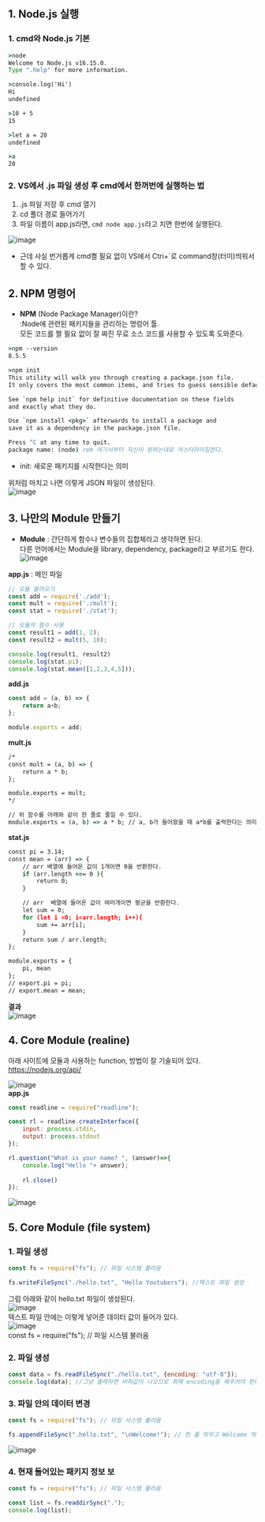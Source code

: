 ## 1. Node.js 실행

### 1. cmd와 Node.js 기본 
```cmd
>node
Welcome to Node.js v16.15.0.
Type ".help" for more information.
```
```cmd
>console.log('Hi')
Hi
undefined
```
```cmd
>10 + 5
15
```
```cmd
>let a = 20
undefined
```
```cmd
>a
20
```
### 2. VS에서 .js 파일 생성 후 cmd에서 한꺼번에 실행하는 법 
1. .js 파일 저장 후 cmd 열기  
2. cd 폴더 경로 들어가기  
3. 파일 이름이 app.js라면, ```cmd node app.js```라고 치면 한번에 실행된다.  
  
![image](https://user-images.githubusercontent.com/63652571/166358024-596b3d70-17da-4474-8406-5527aa0065b7.png)  

- 근데 사실 번거롭게 cmd켤 필요 없이 VS에서 Ctri+`로 command창(터미)띄워서 할 수 있다.
  
  
## 2. NPM 명령어  

- **NPM** (Node Package Manager)이란?   
:Node에 관련된 패키지들을 관리하는 명렁어 툴.  
모든 코드를 짤 필요 없이 잘 짜진 무료 소스 코드를 사용할 수 있도록 도와준다.  
  
```cmd
>npm --version
8.5.5
```
```cmd
>npm init
This utility will walk you through creating a package.json file.
It only covers the most common items, and tries to guess sensible defaults.

See `npm help init` for definitive documentation on these fields
and exactly what they do.

Use `npm install <pkg>` afterwards to install a package and
save it as a dependency in the package.json file.

Press ^C at any time to quit.
package name: (node) rem 여기서부터 자신이 원하는대로 커스터마이징한다. 
```
- init: 새로운 패키지를 시작한다는 의미  
  
위처럼 마치고 나면 이렇게 JSON 파일이 생성된다.  
![image](https://user-images.githubusercontent.com/63652571/166390055-505f3459-9d54-4c29-918d-7787bc49a5d0.png)
  
## 3. 나만의 Module 만들기  
- **Module** 
: 간단하게 함수나 변수들의 집합체라고 생각하면 된다.  
다른 언어에서는 Module을 library, dependency, package라고 부르기도 한다.  
![image](https://user-images.githubusercontent.com/63652571/166400775-24c57155-7203-4d11-a78a-7382def97cee.png)  
  
**app.js** : 메인 파일
```js
// 모듈 불러오기
const add = require('./add');
const mult = require('./mult');
const stat = require('./stat');

// 모듈의 함수 사용
const result1 = add(1, 2);
const result2 = mult(5, 10);

console.log(result1, result2)
console.log(stat.pi);
console.log(stat.mean([1,2,3,4,5]));
```
**add.js**
```js
const add = (a, b) => {
    return a+b;
};

module.exports = add;
```
**mult.js**
```cmd
/*
const mult = (a, b) => {
    return a * b;
};

module.exports = mult;
*/

// 위 함수를 아래와 같이 한 줄로 줄일 수 있다.
module.exports = (a, b) => a * b; // a, b가 들어왔을 때 a*b를 출력한다는 의미
```
**stat.js**
```cmd
const pi = 3.14;
const mean = (arr) => {
    // arr 배열에 들어온 값이 1개이면 0을 반환한다.
    if (arr.length === 0 ){
        return 0;
    }

    // arr  배열에 들어온 값이 여러개이면 평균을 반환한다.
    let sum = 0;
    for (let i =0; i<arr.length; i++){
        sum += arr[i];
    }
    return sum / arr.length;
};

module.exports = {
    pi, mean
};
// export.pi = pi;
// export.mean = mean;
```
**결과**  
![image](https://user-images.githubusercontent.com/63652571/166401524-3a92ae87-5942-452d-b7ca-8bbb8cd84726.png)   

## 4. Core Module (realine)

아래 사이트에 모듈과 사용하는 function, 방법이 잘 기술되어 있다.  
https://nodejs.org/api/  
  
![image](https://user-images.githubusercontent.com/63652571/166406942-fa62ca79-2b39-4b55-a0b2-c52e89f67996.png)  
**app.js**  
```js
const readline = require("readline");

const rl = readline.createInterface({
    input: process.stdin,
    output: process.stdout
});

rl.question("What is your name? ", (answer)=>{
    console.log("Hello "+ answer);
    
    rl.close()
});
```
![image](https://user-images.githubusercontent.com/63652571/166406976-20afa3a5-9856-4beb-8ca3-10d77c1d62e0.png)    
  
## 5. Core Module (file system)
### 1. 파일 생성
```js
const fs = require("fs"); // 파일 시스템 불러옴

fs.writeFileSync("./hello.txt", "Hello Youtubers"); //텍스트 파일 생성
```  
그럼 아래와 같이 hello.txt 파일이 생성된다.  
![image](https://user-images.githubusercontent.com/63652571/166418689-a9f70e3d-0766-4575-b126-e6523da4a8a4.png)  
텍스트 파일 안에는 이렇게 넣어준 데이터 값이 들어가 있다.  
![image](https://user-images.githubusercontent.com/63652571/166418750-f4e1e5a5-340b-47db-b6ce-2571b56ac323.png)  
const fs = require("fs"); // 파일 시스템 불러옴
### 2. 파일 생성
```js
const data = fs.readFileSync("./hello.txt", {encoding: "utf-8"});  
console.log(data); //그냥 출력하면 버퍼값이 나오므로 위에 encoding을 해주어야 한다. 
```
### 3. 파일 안의 데이터 변경  
```js
const fs = require("fs"); // 파일 시스템 불러옴

fs.appendFileSync(".hello.txt", "\nWelcome!"); // 한 줄 띄우고 Welcome 띄우기 
```
![image](https://user-images.githubusercontent.com/63652571/166419262-e3ee15c5-4270-4f05-ae71-4c527601ffd6.png)  
### 4. 현재 들어있는 패키지 정보 보
```js
const fs = require("fs"); // 파일 시스템 불러옴

const list = fs.readdirSync(".");
console.log(list);
```
